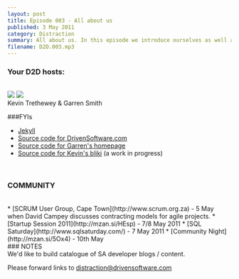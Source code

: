 ```yaml
---
layout: post
title: Episode 003 - All about us
published: 3 May 2011
category: Distraction
summary: All about us. In this episode we introduce ourselves as well as talk a bit about Jekyll.
filename: D2D.003.mp3
---
```


### Your D2D hosts:
<br>
<img src="http://driven2distraction.co.za/images/people/kevint.jpg">
<img src="http://driven2distraction.co.za/images/people/garrens.jpg">
<br>
Kevin Trethewey & Garren Smith
<br>


###FYIs
<br>
* [Jekyll](http://jekyllrb.com/)
* [Source code for DrivenSoftware.com](https://github.com/DrivenSoftware/drivensoftware.github.com)
* [Source code for Garren's homepage](https://github.com/garrensmith/garrensmith.github.com)
* [Source code for Kevin's bliki](https://github.com/KevinT/kevint.github.com) (a work in progress)

<br>

### COMMUNITY
<br>
* [SCRUM User Group, Cape Town](http://www.scrum.org.za) - 5 May when David Campey discusses contracting models for agile projects.
* [Startup Session 2011](http://mzan.si/HEsp) - 7/8 May 2011
* [SQL Saturday](http://www.sqlsaturday.com/) - 7 May 2011
* [Community Night](http://mzan.si/5Ox4) - 10th May
<br>
### NOTES
<br>
We'd like to build catalogue of SA developer blogs / content.

Please forward links to distraction@drivensoftware.com
